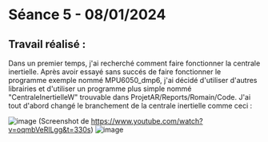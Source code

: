 # **Séance 5 - 08/01/2024**
## Travail réalisé :
Dans un premier temps, j'ai recherché comment faire fonctionner la centrale inertielle. Après avoir essayé sans succés de faire fonctionner le programme exemple nommé MPU6050_dmp6, j'ai décidé d'utiliser d'autres librairies et d'utiliser un programme plus simple nommé "CentraleInertielleW" trouvable dans ProjetAR/Reports/Romain/Code.
J'ai tout d'abord changé le branchement de la centrale inertielle comme ceci : 

![image](https://github.com/TibaudoRomain/ProjetAR/assets/146826729/5392acbd-87e4-4bf8-b411-c4c01ae7ba72) (Screenshot de https://www.youtube.com/watch?v=oqmbVeRlLgg&t=330s)
![image](https://github.com/TibaudoRomain/ProjetAR/assets/146826729/8151c6c4-6d2b-4461-a123-cea145e03bf4)





